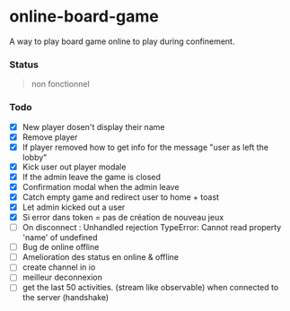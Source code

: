 # online-board-game
A way to play board game online to play during confinement.

### Status
> non fonctionnel

### Todo
- [x] New player dosen't display their name
- [x] Remove player
- [x] If player removed how to get info for the message "user as left the lobby"
- [x] Kick user out player modale
- [x] If the admin leave the game is closed
- [x] Confirmation modal when the admin leave
- [x] Catch empty game and redirect user to home + toast
- [x] Let admin kicked out a user
- [x] Si error dans token = pas de création de nouveau jeux
- [ ] On disconnect : Unhandled rejection TypeError: Cannot read property 'name' of undefined
- [ ] Bug de online offline
- [ ] Amelioration des status en online & offline
- [ ] create channel in io
- [ ] meilleur deconnexion
- [ ] get the last 50 activities. (stream like observable) when connected to the server (handshake)